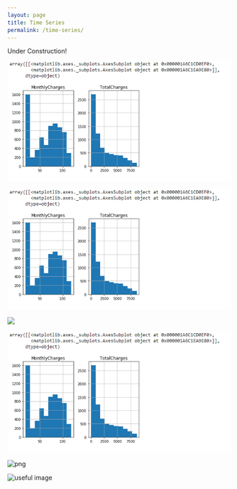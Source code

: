 ```yaml
---
layout: page
title: Time Series 
permalink: /time-series/
---
```


Under Construction!



<img src="/assets/1A.PNG" alt="png">




![image](/assets/1A.PNG)



<img src="{{site.url}}/assets/1A.PNG">



![useful image](https://github.com/jillgallegos/dsportfolio/blob/gh-pages/assets/1A.PNG)


<img src="../assets/1A.PNG" alt="png">



![useful image]({{site.url}}{{site.baseurl}}/assets/1A.PNG)




